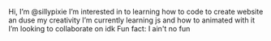  Hi, I’m @sillypixie 
I’m interested in to learning how to code to create website an duse my creativity 
I’m currently learning js and how to animated with it 
I’m looking to collaborate on idk
Fun fact: I ain't no fun  

<!---
sillypixie/sillypixie is a ✨ special ✨ repository because its `README.md` (this file) appears on your GitHub profile.
You can click the Preview link to take a look at your changes.
--->

